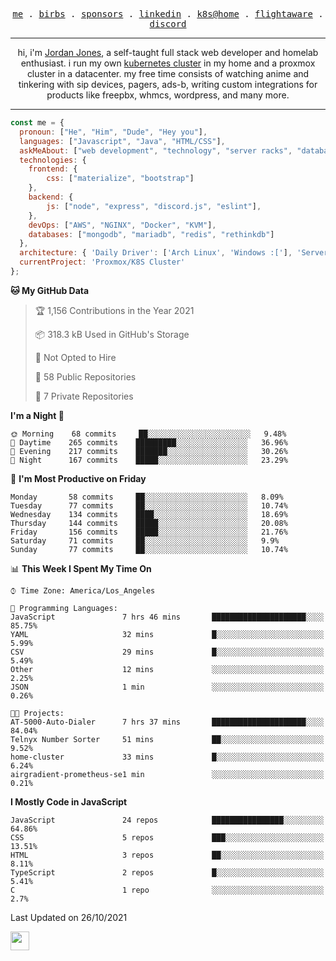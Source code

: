 <p align="center">
  <samp>
    <a href="https://jordanjones.org/">me</a> .
    <a href="https://twitter.com/kashalls">birbs</a> .
    <a href="https://github.com/sponsors/kashalls">sponsors</a> .
    <a href="https://linkedin.com/in/jordpjones">linkedin</a> .
    <a href="https://github.com/kashalls/home-cluster">k8s@home</a> .
    <a href="https://flightaware.com/adsb/stats/user/kashalls">flightaware</a> .
    <a href="https://discord.gg/ctgrp8k">discord</a>
  </samp>
</p>

---

<p align="center">hi, i'm <a href="https://jordanjones.org/">Jordan Jones</a>, a self-taught full stack web developer and homelab enthusiast. i run my own <a href="https://github.com/kashalls/home-cluster">kubernetes cluster</a> in my home and a proxmox cluster in a datacenter. my free time consists of watching anime and tinkering with sip devices, pagers, ads-b, writing custom integrations for products like freepbx, whmcs, wordpress, and many more.</p>

---


```javascript
const me = {
  pronoun: ["He", "Him", "Dude", "Hey you"],
  languages: ["Javascript", "Java", "HTML/CSS"],
  askMeAbout: ["web development", "technology", "server racks", "databases"],
  technologies: {
    frontend: {
        css: ["materialize", "bootstrap"]
    },
    backend: {
        js: ["node", "express", "discord.js", "eslint"],
    },
    devOps: ["AWS", "NGINX", "Docker", "KVM"],
    databases: ["mongodb", "mariadb", "redis", "rethinkdb"]
  },
  architecture: { 'Daily Driver': ['Arch Linux', 'Windows :['], 'Server Applications': 'Ubuntu Focal' },
  currentProject: 'Proxmox/K8S Cluster'
};
```

<!--START_SECTION:waka-->
**🐱 My GitHub Data** 

> 🏆 1,156 Contributions in the Year 2021
 > 
> 📦 318.3 kB Used in GitHub's Storage 
 > 
> 🚫 Not Opted to Hire
 > 
> 📜 58 Public Repositories 
 > 
> 🔑 7 Private Repositories  
 > 
**I'm a Night 🦉** 

```text
🌞 Morning    68 commits     ██░░░░░░░░░░░░░░░░░░░░░░░   9.48% 
🌆 Daytime    265 commits    █████████░░░░░░░░░░░░░░░░   36.96% 
🌃 Evening    217 commits    ███████░░░░░░░░░░░░░░░░░░   30.26% 
🌙 Night      167 commits    █████░░░░░░░░░░░░░░░░░░░░   23.29%

```
📅 **I'm Most Productive on Friday** 

```text
Monday       58 commits     ██░░░░░░░░░░░░░░░░░░░░░░░   8.09% 
Tuesday      77 commits     ██░░░░░░░░░░░░░░░░░░░░░░░   10.74% 
Wednesday    134 commits    ████░░░░░░░░░░░░░░░░░░░░░   18.69% 
Thursday     144 commits    █████░░░░░░░░░░░░░░░░░░░░   20.08% 
Friday       156 commits    █████░░░░░░░░░░░░░░░░░░░░   21.76% 
Saturday     71 commits     ██░░░░░░░░░░░░░░░░░░░░░░░   9.9% 
Sunday       77 commits     ██░░░░░░░░░░░░░░░░░░░░░░░   10.74%

```


📊 **This Week I Spent My Time On** 

```text
⌚︎ Time Zone: America/Los_Angeles

💬 Programming Languages: 
JavaScript               7 hrs 46 mins       █████████████████████░░░░   85.75% 
YAML                     32 mins             █░░░░░░░░░░░░░░░░░░░░░░░░   5.99% 
CSV                      29 mins             █░░░░░░░░░░░░░░░░░░░░░░░░   5.49% 
Other                    12 mins             ░░░░░░░░░░░░░░░░░░░░░░░░░   2.25% 
JSON                     1 min               ░░░░░░░░░░░░░░░░░░░░░░░░░   0.26%

🐱‍💻 Projects: 
AT-5000-Auto-Dialer      7 hrs 37 mins       █████████████████████░░░░   84.04% 
Telnyx Number Sorter     51 mins             ██░░░░░░░░░░░░░░░░░░░░░░░   9.52% 
home-cluster             33 mins             █░░░░░░░░░░░░░░░░░░░░░░░░   6.24% 
airgradient-prometheus-se1 min               ░░░░░░░░░░░░░░░░░░░░░░░░░   0.21%

```

**I Mostly Code in JavaScript** 

```text
JavaScript               24 repos            ████████████████░░░░░░░░░   64.86% 
CSS                      5 repos             ███░░░░░░░░░░░░░░░░░░░░░░   13.51% 
HTML                     3 repos             ██░░░░░░░░░░░░░░░░░░░░░░░   8.11% 
TypeScript               2 repos             █░░░░░░░░░░░░░░░░░░░░░░░░   5.41% 
C                        1 repo              ░░░░░░░░░░░░░░░░░░░░░░░░░   2.7%

```



 Last Updated on 26/10/2021
<!--END_SECTION:waka-->

<img src="https://media.giphy.com/media/WUlplcMpOCEmTGBtBW/giphy.gif" width="30">